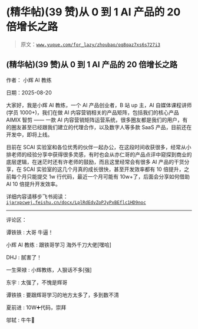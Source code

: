 # (精华帖)(39 赞)从 0 到 1 AI 产品的 20 倍增长之路

> 原文：[`www.yuque.com/for_lazy/zhoubao/oq8qaz7xs6s727i3`](https://www.yuque.com/for_lazy/zhoubao/oq8qaz7xs6s727i3)

## (精华帖)(39 赞)从 0 到 1 AI 产品的 20 倍增长之路

作者： 小辉 AI 教练

日期：2025-08-20

大家好，我是小辉 AI 教练，一个 AI 产品创业者，B 站 up 主，AI 自媒体课程讲师(学员 1000+)，我们在做 AI 内容营销相关的产品矩阵，包括我们的核心产品 AIMIX 智剪
—— 一款 AI 内容营销矩阵运营系统，很多圈友都是我们的用户，有的圈友甚至已经跟我们建立的代理合作，以及数字人等多款 SaaS 产品，目前还在开发中，即将上线。

目前在 SCAI 实验室和各位优秀的伙伴一起办公，在这段时间收获很多，经常从小排老师的经验分享中获得很多灵感，有时也会从亦仁哥的产品点评中窥探到商业的底层逻辑，在迷茫时还有许老师的鼓励，而且这里经常会有很多 AI 产品的干货分享，在 SCAI 实验室的这几个月真的成长很快，甚至开发效率都有 10 倍提升，之前每个月只能提交 1w 行代码，最近一个月可能有 10w+了，后面会分享如何借助 AI
10 倍提升开发效率。

详细内容请移步飞书阅读：[`ijarxpcwej.feishu.cn/docx/LplRdEdvZoPJyPxBEflc1HD9noc`](https://ijarxpcwej.feishu.cn/docx/LplRdEdvZoPJyPxBEflc1HD9noc)

* * *

评论区：

谭铁铁 : 大哥 牛逼！

小辉 AI 教练 : 跟铁哥学习 海外千刀大佬[嘿哈]

DHJ : 腻害了！

一生荣禄 : 小辉教练，人狠话不多[强]

东宇 : 太强了，不愧是辉哥

谭铁铁 : 要跟辉哥学习的地方太多了，多到数不清

夏前进 : 10W➕代码，崇拜

邬轼 : 牛牛🐂